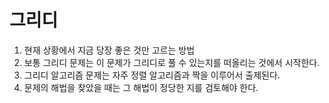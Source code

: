 # 그리디

1. 현재 상황에서 지금 당장 좋은 것만 고르는 방법
2. 보통 그리디 문제는 이 문제가 그리디로 풀 수 있는지를 떠올리는 것에서 시작한다.
3. 그리디 알고리즘 문제는 자주 정렬 알고리즘과 짝을 이루어서 출제된다.
4. 문제의 해법을 찾았을 때는 그 해법이 정당한 지를 검토해야 한다.
